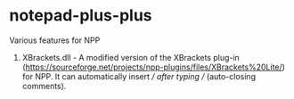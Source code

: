 # notepad-plus-plus
Various features for NPP

1. XBrackets.dll - A modified version of the XBrackets plug-in (https://sourceforge.net/projects/npp-plugins/files/XBrackets%20Lite/) for NPP. It can automatically insert */ after typing /* (auto-closing comments).
